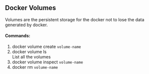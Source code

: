 ## Docker Volumes
Volumes are the persistent storage for the docker not to lose the data generated by docker.

#### Commands:
1. docker volume create `volume-name`
2. docker volume ls  
   List all the volumes
3. docker volume inspect `volume-name`
4. docker rm `volume-name`
